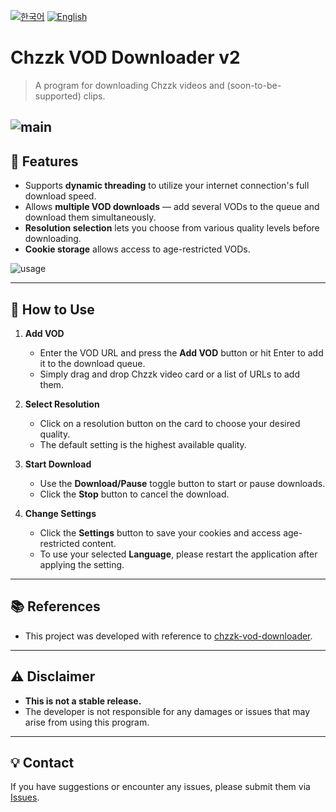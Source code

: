 
[![한국어](https://img.shields.io/badge/한국어-클릭-yellow?style=flat-square)](README.md)
[![English](https://img.shields.io/badge/English-Click-yellow?style=flat-square)](README-en.md)


# Chzzk VOD Downloader v2

> A program for downloading Chzzk videos and (soon-to-be-supported) clips.

![main](https://github.com/user-attachments/assets/ae01a231-e3d0-425c-a76f-0042d49a2a8b)  
---

## 📌 Features

- Supports **dynamic threading** to utilize your internet connection's full download speed.
- Allows **multiple VOD downloads** — add several VODs to the queue and download them simultaneously.
- **Resolution selection** lets you choose from various quality levels before downloading.
- **Cookie storage** allows access to age-restricted VODs.

![usage](https://github.com/user-attachments/assets/857b3cfc-dbb1-4e5b-a6f8-027eb48f2e35)

---

## 🚀 How to Use

1. **Add VOD**
   - Enter the VOD URL and press the **Add VOD** button or hit Enter to add it to the download queue.
   - Simply drag and drop Chzzk video card or a list of URLs to add them.

2. **Select Resolution**
   - Click on a resolution button on the card to choose your desired quality.
   - The default setting is the highest available quality.

3. **Start Download**
   - Use the **Download/Pause** toggle button to start or pause downloads.
   - Click the **Stop** button to cancel the download.

4. **Change Settings**
   - Click the **Settings** button to save your cookies and access age-restricted content.
   - To use your selected **Language**, please restart the application after applying the setting.

---

## 📚 References
- This project was developed with reference to [chzzk-vod-downloader](https://github.com/24802/chzzk-vod-downloader).

---

## ⚠ Disclaimer
- **This is not a stable release.**
- The developer is not responsible for any damages or issues that may arise from using this program.

---

## 💡 Contact
If you have suggestions or encounter any issues, please submit them via [Issues](https://github.com/honey720/chzzk-vod-downloader-v2/issues).